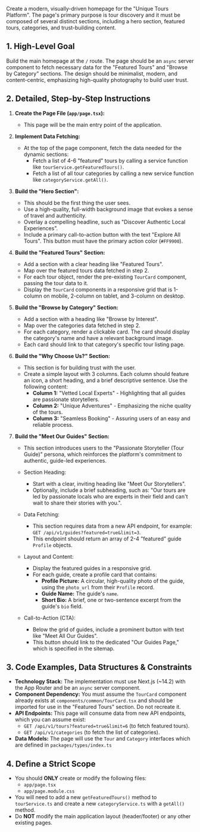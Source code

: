 Create a modern, visually-driven homepage for the "Unique Tours Platform". The page's primary purpose is tour discovery and it must be composed of several distinct sections, including a hero section, featured tours, categories, and trust-building content.

## 1. High-Level Goal

Build the main homepage at the `/` route. The page should be an `async` server component to fetch necessary data for the "Featured Tours" and "Browse by Category" sections. The design should be minimalist, modern, and content-centric, emphasizing high-quality photography to build user trust.

## 2. Detailed, Step-by-Step Instructions

1.  **Create the Page File (`app/page.tsx`):**
    * This page will be the main entry point of the application.

2.  **Implement Data Fetching:**
    * At the top of the page component, fetch the data needed for the dynamic sections:
        * Fetch a list of 4-6 "featured" tours by calling a service function like `tourService.getFeaturedTours()`.
        * Fetch a list of all tour categories by calling a new service function like `categoryService.getAll()`.

3.  **Build the "Hero Section":**
    * This should be the first thing the user sees.
    * Use a high-quality, full-width background image that evokes a sense of travel and authenticity.
    * Overlay a compelling headline, such as "Discover Authentic Local Experiences".
    * Include a primary call-to-action button with the text "Explore All Tours". This button must have the primary action color (`#FF9900`).

4.  **Build the "Featured Tours" Section:**
    * Add a section with a clear heading like "Featured Tours".
    * Map over the featured tours data fetched in step 2.
    * For each tour object, render the pre-existing `TourCard` component, passing the tour data to it.
    * Display the `TourCard` components in a responsive grid that is 1-column on mobile, 2-column on tablet, and 3-column on desktop.

5.  **Build the "Browse by Category" Section:**
    * Add a section with a heading like "Browse by Interest".
    * Map over the categories data fetched in step 2.
    * For each category, render a clickable card. The card should display the category's name and have a relevant background image.
    * Each card should link to that category's specific tour listing page.

6.  **Build the "Why Choose Us?" Section:**
    * This section is for building trust with the user.
    * Create a simple layout with 3 columns. Each column should feature an icon, a short heading, and a brief descriptive sentence. Use the following content:
        * **Column 1:** "Vetted Local Experts" - Highlighting that all guides are passionate storytellers.
        * **Column 2:** "Unique Adventures" - Emphasizing the niche quality of the tours.
        * **Column 3:** "Seamless Booking" - Assuring users of an easy and reliable process.

7.  **Build the "Meet Our Guides" Section:**
    * This section introduces users to the "Passionate Storyteller (Tour Guide)" persona, which reinforces the platform's commitment to authentic, guide-led experiences.

    * Section Heading:
        * Start with a clear, inviting heading like "Meet Our Storytellers".
        * Optionally, include a brief subheading, such as: "Our tours are led by passionate locals who are experts in their field and can't wait to share their stories with you.".
    * Data Fetching:
        * This section requires data from a new API endpoint, for example: `GET /api/v1/guides?featured=true&limit=3`.
        * This endpoint should return an array of 2-4 "featured" guide `Profile` objects.    
    * Layout and Content:
        * Display the featured guides in a responsive grid.
        * For each guide, create a profile card that contains:
            * **Profile Picture:** A circular, high-quality photo of the guide, using the `photo_url` from their `Profile` record.
            * **Guide Name:** The guide's `name`.
            * **Short Bio:** A brief, one or two-sentence excerpt from the guide's `bio` field.

    * Call-to-Action (CTA):
        * Below the grid of guides, include a prominent button with text like "Meet All Our Guides".
        * This button should link to the dedicated "Our Guides Page," which is specified in the sitemap.    
## 3. Code Examples, Data Structures & Constraints

* **Technology Stack:** The implementation must use Next.js (~14.2) with the App Router and be an `async` server component.
* **Component Dependency:** You must assume the `TourCard` component already exists at `components/common/TourCard.tsx` and should be imported for use in the "Featured Tours" section. Do not recreate it.
* **API Endpoints:** This page will consume data from new API endpoints, which you can assume exist:
    * `GET /api/v1/tours?featured=true&limit=6` (to fetch featured tours).
    * `GET /api/v1/categories` (to fetch the list of categories).
* **Data Models:** The page will use the `Tour` and `Category` interfaces which are defined in `packages/types/index.ts`

## 4. Define a Strict Scope

* You should **ONLY** create or modify the following files:
    * `app/page.tsx`
    * `app/page.module.css`
* You will need to add a new `getFeaturedTours()` method to `tourService.ts` and create a new `categoryService.ts` with a `getAll()` method.
* Do **NOT** modify the main application layout (header/footer) or any other existing pages.
